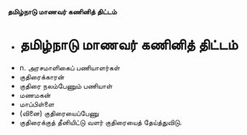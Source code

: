 **தமிழ்நாடு மாணவர் கணினித் திட்டம்**
- # தமிழ்நாடு மாணவர் கணினித் திட்டம்
- n. அரசமாளிகைப் பணியாளர்கள்
- குதிரைக்காரன்
- குதிரை நலம்பேணும் பணியாள்
- மணமகன்
- மாப்பிள்ளை
- (வினை) குதிரையைப்பேணு
- குதிரைக்குத் தீனியிட்டு வளர் குதிரையைத் தேய்த்துவிடு.

